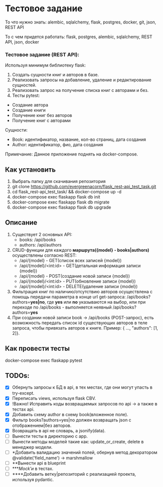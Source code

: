# Тестовое задание

То что нужно знать: alembic, sqlalchemy, flask, postgres, docker, git, json, REST API

То с чем придется работать: flask, postgres, alembic, sqlalchemy, REST API, json, docker


### Тестовое задание (REST API):
Используя минимум библиотеку flask:
1. Создать  сущности книг и авторов в базе.
2. Реализовать запросы на добавление, удаление и редактирование сущностей.
3. Реализовать запрос на получение списка книг с авторами и без.
4. Тесты pytest:
- Создание автора
- Создание книги
- Получение книг без авторов
- Получение книг с авторами


Сущности:
- Book: идентификатор, название, кол-во страниц, дата создания
- Author: идентификатор, фио, дата создания

Примечание:
Данное приложение поднять на docker-compose.


## Как установить
1. Выбрать папку для скачивания репозитория
2. git clone https://github.com/evergreenacorn/flask_rest-api_test_task.git
3. cd flask_rest-api_test_task/ && docker-compose up -d
4. docker-compose exec flaskapp flask db init
5. docker-compose exec flaskapp flask db migrate
6. docker-compose exec flaskapp flask db upgrade

## Описание
1. Существует 2 основных API:
    - books: /api/books
    - authors: /api/authors
2. CRUD-функции для каждого **маршрута({model} - books|authors)** осуществлены согласно REST:
    - /api/{model} - GET(список всех записей {model})
    - /api/{model}/\<int:id> - GET(детальная информация записи {model})
    - /api/{model} - POST(создание новой записи {model})
    - /api/{model}/\<int:id> - PUT(обновление записи {model})
    - /api/{model}/\<int:id> - DELETE(удаление записи {model})
3. Фильтрация книг по наличию/отсутствию авторов осуществлена с помощь передачи параметра в конце url get-запроса: /api/books?authors=**yes|no**, где **yes** или **no** указываются на выбор, или при переходе по /api/books - выполняется неявный /api/books?authors=**yes**
4. При создании новой записи book -> /api/books (POST-запрос), есть возможность передать список id существующих авторов в теле запроса, чтобы привязать авторов к книге. Пример: { ..., "authors": [1, 2]}.

## Как провести тесты
docker-compose exec flaskapp pytest


## TODOs:
- [x] Обернуть запросы к БД в api, в тех местах, где они могут упасть в try-except.
- [x] Переписать views, используя flask CBV.
- [x] \!Важно\! Исправить коды возвращаемых запросов по api -> а также в тестах api.
- [x] Добавить схему author в схему book(вложенное поле).
- [x] Фильтр books?authors=yes|no должен возвращать json с отображением|без авторов.
- [x] Возвращать в api не словарь, а jsonify(data).
- [ ] Вынести тесты в директорию с app.
- [ ] Вынести методы моделей такие как: update_or_create, delete в менеджер модели.
- [ ] \*Добавить валидацию значений полей, обернув метод декоратором @validate('field_name') -> marshmallow
- [ ] \*\*Вынести api в blueprint
- [ ] \*\*\**Mock'и* в тестах.
- [ ] \*\*\*\*Добавить ветку|репозиторий с реализацией проекта, используя pydantic.
